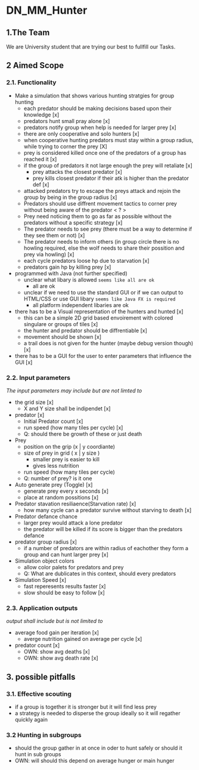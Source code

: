 # DN_MM_Hunter  

## 1.The Team  
We are University student that are trying our best to fullfill our Tasks.  
  
## 2 Aimed Scope 
### 2.1. Functionality  
  
+ Make a simulation that shows various hunting stratgies for group hunting
    + each predator should be making decisions based upon their knowledge [x]
    + predators hunt small pray alone [x]
    + predators notify group when help is needed for larger prey [x]
    + there are only cooperative and solo hunters [x]
    + when cooperative hunting predators must stay within a group radius, while trying to corner the prey [X]
    + prey is considered killed once one of the predators of a group has reached it [x]
    + if the group of predators it not large enough the prey will retaliate [x]
        + prey attacks the closest predator [x]
        + prey kills closest predator if their atk is higher than the predator def [x]
    + attacked predators try to escape the preys attack and rejoin the group by being in the group radius [x]
    + Predators should use diffrent movement tactics to corner prey without being aware of the predator < ? >
    + Prey need noticing them to go as far as possible without the predators without a specific strategy [x]
    + The predator needs to see prey (there must be a way to determine if they see them or not) [x]
    + The predator needs to inform others (in group circle there is no howling required, else the wolf needs to share their possition and prey via howling) [x]
    + each cycle predators loose hp due to starvation [x]
    + predators gain hp by killing prey [x]
+ programmed with Java (not further specified)
    + unclear what libary is allowed 
        `seems like all are ok`
        + all are ok
    + unclear if we need to use the standard GUI or if we can output to HTML/CSS or use GUI libary
        `seems like Java FX is required`
        + all platform independent libaries are ok
+ there has to be a Visual representation of the hunters and hunted  [x]
    + this can be a simple 2D grid based envoirement with colored singulare or groups of tiles [x]
    + the hunter and predator should be diffrentiable [x]
    + movement should be shown [x]
    + a trail does is not given for the hunter (maybe debug version though) [x]
+ there has to be a GUI for the user to enter parameters that influence the GUI [x]
  
### 2.2. Input parameters  
*The input parameters may include but are not limted to*    
+ the grid size [x]
    + X and Y size shall be indipendet [x]
+ predator [x]
    + Initial Predator count [x]
    + run speed (how many tiles per cycle) [x]
    + Q: should there be growth of these or just death
+ Prey
    + position on the grip (x | y coordiante)
    + size of prey in grid ( x | y size )
        + smaller prey is easier to kill
        + gives less nutrition
    + run speed (how many tiles per cycle)    
    + Q: number of prey? is it one
+ Auto generate prey (Toggle) [x]
    + generate prey every x seconds [x]
    + place at random possitions [x]
+ Predator stavation resiliaence(Starvation rate) [x]
    + how many cycle can a predator survive without starving to death [x]
+ Predator defance chance
    + larger prey would attack a lone predator
    + the predator will be killed if its score is bigger than the predators defance
+ predator group radius [x]
    + if a number of predators are within radius of eachother they form a group and can hunt larger prey [x]
+ Simulation object colors
    + allow color palets for predators and prey
    + Q: What are dublicates in this context, should every predators 
+ Simulation Speed [x]
    + fast reperesents results faster [x]
    + slow should be easy to follow [x]

### 2.3. Application outputs  
*output shall include but is not limited to*
+ average food gain per iteration [x]
    + averge nutrition gained on average per cycle [x]
+ predator count [x]
    + OWN: show avg deaths [x]
    + OWN: show avg death rate [x]

## 3. possible pitfalls
### 3.1. Effective scouting  
+ if a group is together it is stronger but it will find less prey
+ a strategy is needed to disperse the group ideally so it will regather quickly again  
### 3.2 Hunting in subgroups
+ should the group gather in at once in oder to hunt safely or should it hunt in sub groups
+ OWN: will should this depend on average hunger or main hunger 
